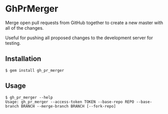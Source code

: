 # GhPrMerger

Merge open pull requests from GitHub together to create a new master with all of the changes.

Useful for pushing all proposed changes to the development server for testing.

## Installation

```
$ gem install gh_pr_merger
```

## Usage

```
$ gh_pr_merger --help
Usage: gh_pr_merger --access-token TOKEN --base-repo REPO --base-branch BRANCH --merge-branch BRANCH [--fork-repo]
```